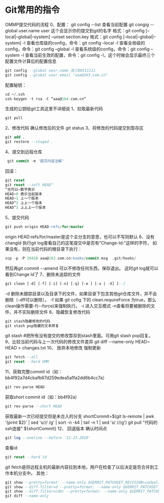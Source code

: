 # Git常用的指令
OMMP提交代码的流程
0、配置：
git config --list 查看当前配置
git congig --global user.name user
这个会显示你的提交到git的名字
格式：git config [–local|–global|–system] –unset section.key
格式：git config [–local|–global|–system] -l
查看仓库级的config，命令：git config –local -l
查看全局级的config，命令：git config –global -l
查看系统级的config，命令：git config –system -l
查看当前生效的配置，命令：git config -l，这个时候会显示最终三个配置文件计算后的配置信息

```sql
git config --global uesr.name 张三00111111
git config --global user.email "aaa@163.com.cn"
```

配置秘钥：

```sql
cd ~/.ssh
ssh-keygen -t rsa -C “aaa@164.com.cn”
```

生成的公钥给git工具这里不详细说
1、拉取最新代码

```sql
git pull
```

2、修改代码
确认修改后的文件
git status 
3、将修改的代码提交到暂存区

```sql
git add .
git restore --staged . 
```

4、提交到远程仓库

```sql
 git commit -m '提交内容注解'
```

回滚：

```sql
git reset
git reset --soft HEAD^
^也可以~数字表示
HEAD~0 表示当前版本
HEAD~1 上一个版本
HEAD^2 上上一个版本
HEAD^3 上上上一个版本
```

5、提交代码

```sql
git push origin HEAD:refs/for/master
```

origin HEAD:refs/for/master是这个主分支的意思，也可以不写则默认
6、没有changId
执行git log查看自己的这笔提交中是否有"Change-Id:"这样的字符，
如果没有，则在当前代码的根目录下执行：

```sql
scp -p -P 29418 aaa@163.com.cn:hooks/commit-msg  .git/hooks/
```

然后再git commit --amend 可以不修改任何东西，保存退出。
这时git log就可以看到Change Id了
7、删除未追踪的文件

```sql
git clean [-d] [-f] [-i] [-n] [-q] [-e ] [-x | -X] [--] 
```

-d 删除未跟踪目录以及目录下的文件，如果目录下包含其他git仓库文件，并不会删除（-dff可以删除）。
-f 如果 git cofig 下的 clean.requireForce 为true，那么clean操作需要-f(--force)来强制执行。
-i 进入交互模式
-n查看将要被删除的文件，并不实际删除文件
8、隐藏恢复修改代码

```sql
git stash隐藏修改的代码
git stash pop隐藏的文本修复
```

git stash #把所有没有提交的修改暂存到stash里面。可用git stash pop回复。
9、比较当前代码与上一次代码的修改文件差异
git diff --name-only HEAD~ HEAD > changes.txt
10、 放弃本地修改 强制更新

```sql
git fetch --all
git reset --hard OMM
```

11、获取完整commit id（如：bb4f92a7d4cbafb67d259edea5a1fa2dd6b4cc7a）

```sql
git rev-parse HEAD
```

获取short commit id（如：bb4f92a）

```sql
git rev-parse --short HEAD
```

获取最新一次已经提交但是未合入的分支
shortCommit=$(git ls-remote | awk '{print $2}' | sed 's/\// /g' | sort -n -k4 | tail -n 1 | sed 's/ /\//g')
git pull "代码的ssh连接" ${shortCommit}
12、 回退版本
确认时间点

```sql
git log --oneline --before '12-23-2020'
```

查看id

```sql
git reset --hard id
```

git fetch是将远程主机的最新内容拉到本地，用户在检查了以后决定是否合并到工作本机分支中。
其他：

```sql
git show --pretty=format: --name-only $GERRIT_PATCHSET_REVISION>codealldiff;
git show --diff-filter=d --pretty=format: --name-only $GERRIT_PATCHSET_REVISION>codediff;
git show --diff-filter=cdmr --pretty=format: --name-only $GERRIT_PATCHSET_REVISION>codeadd;
git diff --name-only 
```
